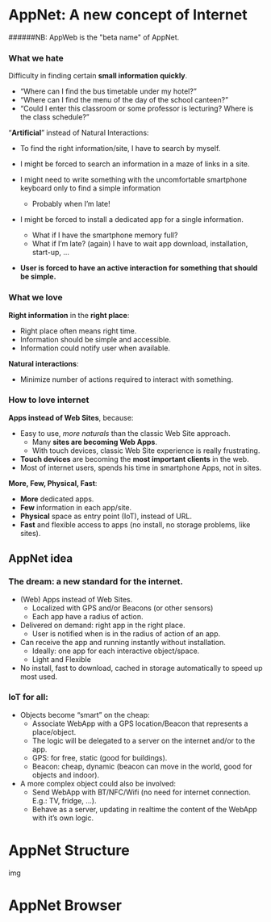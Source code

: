 # AppNet: A new concept of Internet
######NB: AppWeb is the "beta name" of AppNet.

### What we hate
Difficulty in finding certain **small information quickly**.
* “Where can I find the bus timetable under my hotel?”
* “Where can I find the menu of the day of the school canteen?”
* “Could I enter this classroom or some professor is lecturing? Where is the
class schedule?”

“**Artificial**” instead of Natural Interactions:
* To find the right information/site, I have to search by myself.
* I might be forced to search an information in a maze of links in a site.
* I might need to write something with the uncomfortable smartphone
keyboard only to find a simple information 
  * Probably when I’m late!
* I might be forced to install a dedicated app for a single information.
  * What if I have the smartphone memory full?
  * What if I’m late? (again) I have to wait app download, installation, start-up, ...

* **User is forced to have an active interaction for something that
should be simple.**

### What we love
**Right information** in the **right place**:
* Right place often means right time.
* Information should be simple and accessible.
* Information could notify user when available.


**Natural interactions**:
* Minimize number of actions required to interact with something.


### How to love internet
**Apps instead of Web Sites**, because:
* Easy to use, *more naturals* than the classic Web Site approach.
  * Many **sites are becoming Web Apps**.
  * With touch devices, classic Web Site experience is really frustrating.
* **Touch devices** are becoming the **most important clients** in the web.
* Most of internet users, spends his time in smartphone Apps, not in sites.

**More, Few, Physical, Fast**:
* **More** dedicated apps.
* **Few** information in each app/site.
* **Physical** space as entry point (IoT), instead of URL.
* **Fast** and flexible access to apps (no install, no storage problems, like sites).


## AppNet idea
### The dream: a new standard for the internet.
* (Web) Apps instead of Web Sites.
  * Localized with GPS and/or Beacons (or other sensors)
  * Each app have a radius of action.
* Delivered on demand: right app in the right place.
  * User is notified when is in the radius of action of an app.
* Can receive the app and running instantly without installation.
  * Ideally: one app for each interactive object/space.
  * Light and Flexible
* No install, fast to download, cached in storage automatically to speed up most used.

### IoT for all:
* Objects become “smart” on the cheap:
  * Associate WebApp with a GPS location/Beacon that represents a place/object.
  * The logic will be delegated to a server on the internet and/or to the app.
  * GPS: for free, static (good for buildings).
  * Beacon: cheap, dynamic (beacon can move in the world, good for objects and indoor).
* A more complex object could also be involved:
  * Send WebApp with BT/NFC/Wifi (no need for internet connection. E.g.: TV, fridge, ...).
  * Behave as a server, updating in realtime the content of the WebApp with it’s own logic.
  
  

# AppNet Structure
img

# AppNet Browser

